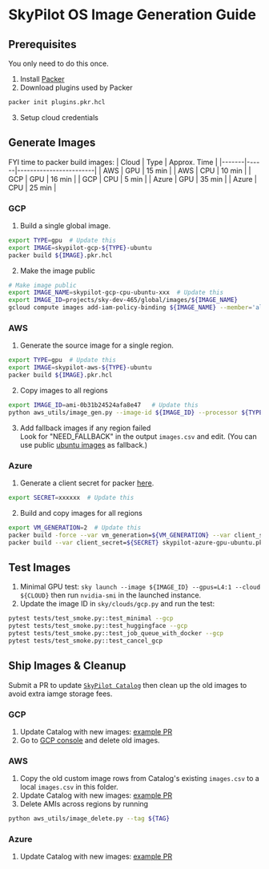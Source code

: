 # SkyPilot OS Image Generation Guide

## Prerequisites
You only need to do this once.
1. Install [Packer](https://developer.hashicorp.com/packer/tutorials/aws-get-started/get-started-install-cli)
2. Download plugins used by Packer
```bash
packer init plugins.pkr.hcl
```
3. Setup cloud credentials

## Generate Images
FYI time to packer build images:
| Cloud | Type | Approx. Time |
|-------|------|------------------------|
| AWS   | GPU  | 15 min          |
| AWS   | CPU  | 10 min          |
| GCP   | GPU  | 16 min          |
| GCP   | CPU  | 5 min          |
| Azure | GPU  | 35 min          |
| Azure | CPU  | 25 min          |

### GCP
1. Build a single global image.
```bash
export TYPE=gpu  # Update this
export IMAGE=skypilot-gcp-${TYPE}-ubuntu
packer build ${IMAGE}.pkr.hcl
```
2. Make the image public
```bash
# Make image public
export IMAGE_NAME=skypilot-gcp-cpu-ubuntu-xxx  # Update this
export IMAGE_ID=projects/sky-dev-465/global/images/${IMAGE_NAME}
gcloud compute images add-iam-policy-binding ${IMAGE_NAME} --member='allAuthenticatedUsers' --role='roles/compute.imageUser'
```

### AWS
1. Generate the source image for a single region.
```bash
export TYPE=gpu  # Update this
export IMAGE=skypilot-aws-${TYPE}-ubuntu
packer build ${IMAGE}.pkr.hcl
```
2. Copy images to all regions
```bash
export IMAGE_ID=ami-0b31b24524afa8e47   # Update this
python aws_utils/image_gen.py --image-id ${IMAGE_ID} --processor ${TYPE}
```
3. Add fallback images if any region failed \
Look for "NEED_FALLBACK" in the output `images.csv` and edit. (You can use public [ubuntu images](https://cloud-images.ubuntu.com/locator/ec2/) as fallback.)

### Azure
1. Generate a client secret for packer [here](https://portal.azure.com/?feature.msaljs=true#view/Microsoft_AAD_RegisteredApps/ApplicationMenuBlade/~/Credentials/appId/1d249f23-c22e-4d02-b62b-a6827bd113fe/isMSAApp~/false).
```bash
export SECRET=xxxxxx  # Update this
```
2. Build and copy images for all regions
```bash
export VM_GENERATION=2  # Update this
packer build -force --var vm_generation=${VM_GENERATION} --var client_secret=${SECRET} skypilot-azure-cpu-ubuntu.pkr.hcl
packer build --var client_secret=${SECRET} skypilot-azure-gpu-ubuntu.pkr.hcl
```

## Test Images
1. Minimal GPU test: `sky launch --image ${IMAGE_ID} --gpus=L4:1 --cloud ${CLOUD}` then run `nvidia-smi` in the launched instance.
2. Update the image ID in `sky/clouds/gcp.py` and run the test:
```bash
pytest tests/test_smoke.py::test_minimal --gcp
pytest tests/test_smoke.py::test_huggingface --gcp
pytest tests/test_smoke.py::test_job_queue_with_docker --gcp
pytest tests/test_smoke.py::test_cancel_gcp
```

## Ship Images & Cleanup
Submit a PR to update [`SkyPilot Catalog`](https://github.com/skypilot-org/skypilot-catalog/tree/master/catalogs) then clean up the old images to avoid extra iamge storage fees.

### GCP
1. Update Catalog with new images: [example PR](https://github.com/skypilot-org/skypilot-catalog/pull/86)
2. Go to [GCP console](https://console.cloud.google.com/compute/images?tab=images&project=sky-dev-465) and delete old images.

### AWS
1. Copy the old custom image rows from Catalog's existing `images.csv` to a local `images.csv` in this folder.
2. Update Catalog with new images: [example PR](https://github.com/skypilot-org/skypilot-catalog/pull/89)
3. Delete AMIs across regions by running
```bash
python aws_utils/image_delete.py --tag ${TAG}
```

### Azure
1. Update Catalog with new images: [example PR](https://github.com/skypilot-org/skypilot-catalog/pull/92)
